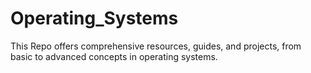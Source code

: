 # Operating_Systems
 This Repo offers comprehensive resources, guides, and projects, from basic to advanced concepts in operating systems.
